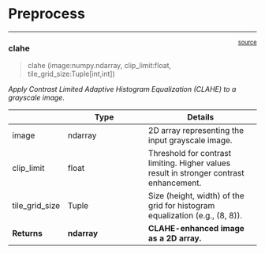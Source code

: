 # Preprocess


<!-- WARNING: THIS FILE WAS AUTOGENERATED! DO NOT EDIT! -->

------------------------------------------------------------------------

<a
href="https://github.com/plezar/NEST/blob/main/NEST/preprocess.py#L18"
target="_blank" style="float:right; font-size:smaller">source</a>

### clahe

>  clahe (image:numpy.ndarray, clip_limit:float,
>             tile_grid_size:Tuple[int,int])

*Apply Contrast Limited Adaptive Histogram Equalization (CLAHE) to a
grayscale image.*

<table>
<colgroup>
<col style="width: 9%" />
<col style="width: 38%" />
<col style="width: 52%" />
</colgroup>
<thead>
<tr>
<th></th>
<th><strong>Type</strong></th>
<th><strong>Details</strong></th>
</tr>
</thead>
<tbody>
<tr>
<td>image</td>
<td>ndarray</td>
<td>2D array representing the input grayscale image.</td>
</tr>
<tr>
<td>clip_limit</td>
<td>float</td>
<td>Threshold for contrast limiting. Higher values result in stronger
contrast enhancement.</td>
</tr>
<tr>
<td>tile_grid_size</td>
<td>Tuple</td>
<td>Size (height, width) of the grid for histogram equalization (e.g.,
(8, 8)).</td>
</tr>
<tr>
<td><strong>Returns</strong></td>
<td><strong>ndarray</strong></td>
<td><strong>CLAHE-enhanced image as a 2D array.</strong></td>
</tr>
</tbody>
</table>
